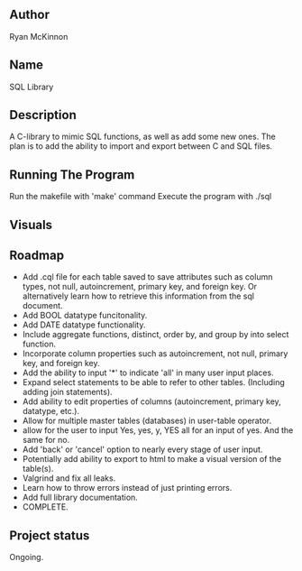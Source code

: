 ## Author
Ryan McKinnon

## Name
SQL Library

## Description
A C-library to mimic SQL functions, as well as add some new ones. The plan is to add the ability to import and export between C and SQL files.

## Running The Program
Run the makefile with 'make' command
Execute the program with ./sql

## Visuals

## Roadmap
- Add .cql file for each table saved to save attributes such as column types, not null, autoincrement, primary key, and foreign key. Or alternatively learn how to retrieve this information from the sql document.
- Add BOOL datatype funcitonality.
- Add DATE datatype functionality.
- Include aggregate functions, distinct, order by, and group by into select function.
- Incorporate column properties such as autoincrement, not null, primary key, and foreign key.
- Add the ability to input '*' to indicate 'all' in many user input places.
- Expand select statements to be able to refer to other tables. (Including adding join statements).
- Add ability to edit properties of columns (autoincrement, primary key, datatype, etc.).
- Allow for multiple master tables (databases) in user-table operator.
- allow for the user to input Yes, yes, y, YES all for an input of yes. And the same for no.
- Add 'back' or 'cancel' option to nearly every stage of user input.
- Potentially add ability to export to html to make a visual version of the table(s).
- Valgrind and fix all leaks.
- Learn how to throw errors instead of just printing errors.
- Add full library documentation.
- COMPLETE.

## Project status
Ongoing.
